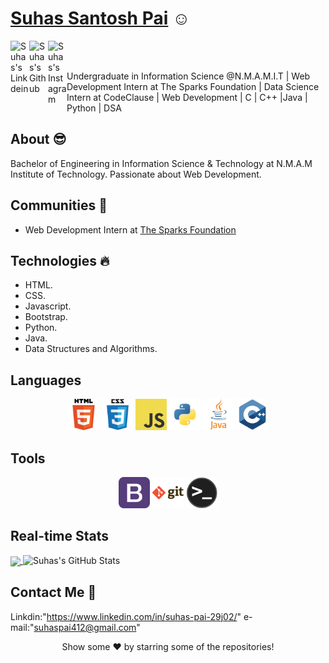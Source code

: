 # <a href="https://www.linkedin.com/in/suhas-pai-29j02/">Suhas Santosh Pai</a> ☺
 
<a href="https://www.linkedin.com/in/suhas-pai-29j02/">
  <img align="left" alt="Suhas's Linkdein" width="30px" src="https://cdn.jsdelivr.net/npm/simple-icons@v3/icons/linkedin.svg" />
</a>
<a href="https://github.com/SuhasP2002/">
  <img align="left" alt="Suhas's Github" width="30px" src="https://cdn.jsdelivr.net/npm/simple-icons@v3/icons/github.svg" />
</a>
<a href="https://instagram.com/suhas.pai.1272/">
  <img align="left" alt="Suhas's Instagram" width="30px" src="https://cdn.jsdelivr.net/npm/simple-icons@v3/icons/instagram.svg" />
</a>

<br/>
<br/>

Undergraduate in Information Science @N.M.A.M.I.T | Web Development Intern at The Sparks Foundation | Data Science Intern at CodeClause | Web Development | C | C++ |Java | Python | DSA

## About :sunglasses:
Bachelor of Engineering in Information Science & Technology at N.M.A.M Institute of Technology. Passionate about Web Development.

## Communities :dancers:
- Web Development Intern at [The Sparks Foundation](https://www.thesparksfoundationsingapore.org/) 

## Technologies :fire:
- HTML.
- CSS.
- Javascript.
- Bootstrap.
- Python.
- Java.
- Data Structures and Algorithms.

## Languages
<p align="center">
<code><img height="50px" src="https://raw.githubusercontent.com/github/explore/80688e429a7d4ef2fca1e82350fe8e3517d3494d/topics/html/html.png"></code>
<code><img height="50px" src="https://raw.githubusercontent.com/github/explore/80688e429a7d4ef2fca1e82350fe8e3517d3494d/topics/css/css.png"></code>
<code><img height="50px" src="https://raw.githubusercontent.com/github/explore/80688e429a7d4ef2fca1e82350fe8e3517d3494d/topics/javascript/javascript.png"></code>
<code><img height="50px" src="https://raw.githubusercontent.com/github/explore/80688e429a7d4ef2fca1e82350fe8e3517d3494d/topics/python/python.png"></code>
<code><img height="50px" src="https://raw.githubusercontent.com/github/explore/80688e429a7d4ef2fca1e82350fe8e3517d3494d/topics/java/java.png"></code>
<code><img height="50px" src="https://raw.githubusercontent.com/github/explore/80688e429a7d4ef2fca1e82350fe8e3517d3494d/topics/cpp/cpp.png"></code>
</p>

## Tools
<p align="center">
<code><img height="50px" src="https://raw.githubusercontent.com/github/explore/80688e429a7d4ef2fca1e82350fe8e3517d3494d/topics/bootstrap/bootstrap.png"></code>
<code><img height="50px" src="https://raw.githubusercontent.com/github/explore/80688e429a7d4ef2fca1e82350fe8e3517d3494d/topics/git/git.png"></code>
<code><img height="50px" src="https://raw.githubusercontent.com/github/explore/80688e429a7d4ef2fca1e82350fe8e3517d3494d/topics/terminal/terminal.png"></code>

## Real-time Stats
<a href="https://github.com/SuhasP2002">
  <img align="center" src="https://github-readme-stats.vercel.app/api/top-langs/?username=SuhasP2002&theme=radical" />
</a>
<img src="https://github-readme-stats.vercel.app/api?username=SuhasP2002&&show_icons=true&theme=radical&line_height=27&v=5" alt="Suhas's GitHub Stats" />


##  Contact Me 📱
Linkdin:"https://www.linkedin.com/in/suhas-pai-29j02/"
e-mail:"suhaspai412@gmail.com"

<div align="center">
Show some ❤️ by starring some of the repositories!
</div>
